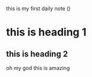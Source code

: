 this is my first daily note
()

# this is heading 1
## this is heading 2

oh my god this is amazing 